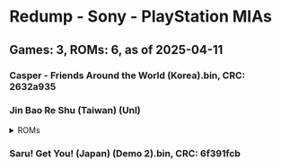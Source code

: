 # Redump - Sony - PlayStation MIAs
## Games: 3, ROMs: 6, as of 2025-04-11

### Casper - Friends Around the World (Korea).bin, CRC: 2632a935
### Jin Bao Re Shu (Taiwan) (Unl)
<details>
<summary>ROMs</summary>

- Jin Bao Re Shu (Taiwan) (Unl) (Track 1).bin, CRC: 9a83360d
- Jin Bao Re Shu (Taiwan) (Unl) (Track 2).bin, CRC: 1d362861
- Jin Bao Re Shu (Taiwan) (Unl) (Track 3).bin, CRC: 31269654
- Jin Bao Re Shu (Taiwan) (Unl) (Track 4).bin, CRC: 5a9a2c65
</details>

### Saru! Get You! (Japan) (Demo 2).bin, CRC: 6f391fcb
